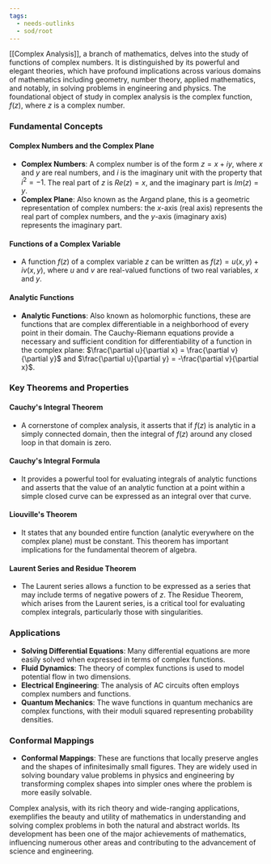 ```yaml
---
tags:
  - needs-outlinks
  - sod/root
---
```


[[Complex Analysis]], a branch of mathematics, delves into the study of functions of complex numbers. It is distinguished by its powerful and elegant theories, which have profound implications across various domains of mathematics including geometry, number theory, applied mathematics, and notably, in solving problems in engineering and physics. The foundational object of study in complex analysis is the complex function, $f(z)$, where $z$ is a complex number.

### Fundamental Concepts

#### Complex Numbers and the Complex Plane

- **Complex Numbers**: A complex number is of the form $z = x + iy$, where $x$ and $y$ are real numbers, and $i$ is the imaginary unit with the property that $i^2 = -1$. The real part of $z$ is $Re(z) = x$, and the imaginary part is $Im(z) = y$.
- **Complex Plane**: Also known as the Argand plane, this is a geometric representation of complex numbers: the $x$-axis (real axis) represents the real part of complex numbers, and the $y$-axis (imaginary axis) represents the imaginary part.

#### Functions of a Complex Variable

- A function $f(z)$ of a complex variable $z$ can be written as $f(z) = u(x, y) + iv(x, y)$, where $u$ and $v$ are real-valued functions of two real variables, $x$ and $y$.

#### Analytic Functions

- **Analytic Functions**: Also known as holomorphic functions, these are functions that are complex differentiable in a neighborhood of every point in their domain. The Cauchy-Riemann equations provide a necessary and sufficient condition for differentiability of a function in the complex plane: $\frac{\partial u}{\partial x} = \frac{\partial v}{\partial y}$ and $\frac{\partial u}{\partial y} = -\frac{\partial v}{\partial x}$.

### Key Theorems and Properties

#### Cauchy's Integral Theorem

- A cornerstone of complex analysis, it asserts that if $f(z)$ is analytic in a simply connected domain, then the integral of $f(z)$ around any closed loop in that domain is zero.

#### Cauchy's Integral Formula

- It provides a powerful tool for evaluating integrals of analytic functions and asserts that the value of an analytic function at a point within a simple closed curve can be expressed as an integral over that curve.

#### Liouville's Theorem

- It states that any bounded entire function (analytic everywhere on the complex plane) must be constant. This theorem has important implications for the fundamental theorem of algebra.

#### Laurent Series and Residue Theorem

- The Laurent series allows a function to be expressed as a series that may include terms of negative powers of $z$. The Residue Theorem, which arises from the Laurent series, is a critical tool for evaluating complex integrals, particularly those with singularities.

### Applications

- **Solving Differential Equations**: Many differential equations are more easily solved when expressed in terms of complex functions.
- **Fluid Dynamics**: The theory of complex functions is used to model potential flow in two dimensions.
- **Electrical Engineering**: The analysis of AC circuits often employs complex numbers and functions.
- **Quantum Mechanics**: The wave functions in quantum mechanics are complex functions, with their moduli squared representing probability densities.

### Conformal Mappings

- **Conformal Mappings**: These are functions that locally preserve angles and the shapes of infinitesimally small figures. They are widely used in solving boundary value problems in physics and engineering by transforming complex shapes into simpler ones where the problem is more easily solvable.

Complex analysis, with its rich theory and wide-ranging applications, exemplifies the beauty and utility of mathematics in understanding and solving complex problems in both the natural and abstract worlds. Its development has been one of the major achievements of mathematics, influencing numerous other areas and contributing to the advancement of science and engineering.